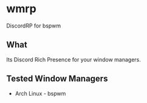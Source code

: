 # wmrp
DiscordRP for bspwm

## What
Its Discord Rich Presence for your window managers.

## Tested Window Managers
 * Arch Linux - bspwm
